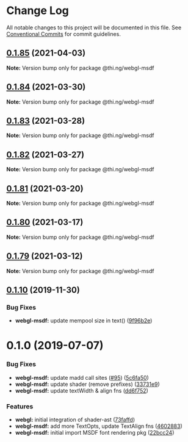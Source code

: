 # Change Log

All notable changes to this project will be documented in this file.
See [Conventional Commits](https://conventionalcommits.org) for commit guidelines.

## [0.1.85](https://github.com/thi-ng/umbrella/compare/@thi.ng/webgl-msdf@0.1.84...@thi.ng/webgl-msdf@0.1.85) (2021-04-03)

**Note:** Version bump only for package @thi.ng/webgl-msdf





## [0.1.84](https://github.com/thi-ng/umbrella/compare/@thi.ng/webgl-msdf@0.1.83...@thi.ng/webgl-msdf@0.1.84) (2021-03-30)

**Note:** Version bump only for package @thi.ng/webgl-msdf





## [0.1.83](https://github.com/thi-ng/umbrella/compare/@thi.ng/webgl-msdf@0.1.82...@thi.ng/webgl-msdf@0.1.83) (2021-03-28)

**Note:** Version bump only for package @thi.ng/webgl-msdf





## [0.1.82](https://github.com/thi-ng/umbrella/compare/@thi.ng/webgl-msdf@0.1.81...@thi.ng/webgl-msdf@0.1.82) (2021-03-27)

**Note:** Version bump only for package @thi.ng/webgl-msdf





## [0.1.81](https://github.com/thi-ng/umbrella/compare/@thi.ng/webgl-msdf@0.1.80...@thi.ng/webgl-msdf@0.1.81) (2021-03-20)

**Note:** Version bump only for package @thi.ng/webgl-msdf





## [0.1.80](https://github.com/thi-ng/umbrella/compare/@thi.ng/webgl-msdf@0.1.79...@thi.ng/webgl-msdf@0.1.80) (2021-03-17)

**Note:** Version bump only for package @thi.ng/webgl-msdf





## [0.1.79](https://github.com/thi-ng/umbrella/compare/@thi.ng/webgl-msdf@0.1.78...@thi.ng/webgl-msdf@0.1.79) (2021-03-12)

**Note:** Version bump only for package @thi.ng/webgl-msdf





## [0.1.10](https://github.com/thi-ng/umbrella/compare/@thi.ng/webgl-msdf@0.1.9...@thi.ng/webgl-msdf@0.1.10) (2019-11-30)

### Bug Fixes

* **webgl-msdf:** update mempool size in text() ([9f96b2e](https://github.com/thi-ng/umbrella/commit/9f96b2ec525cd8d8a5d5e31d39352f0c6e350991))

# 0.1.0 (2019-07-07)

### Bug Fixes

* **webgl-msdf:** update madd call sites ([#95](https://github.com/thi-ng/umbrella/issues/95)) ([5c6fa50](https://github.com/thi-ng/umbrella/commit/5c6fa50))
* **webgl-msdf:** update shader (remove prefixes) ([33731e9](https://github.com/thi-ng/umbrella/commit/33731e9))
* **webgl-msdf:** update textWidth & align fns ([dd6f752](https://github.com/thi-ng/umbrella/commit/dd6f752))

### Features

* **webgl:** initial integration of shader-ast ([73faffd](https://github.com/thi-ng/umbrella/commit/73faffd))
* **webgl-msdf:** add more TextOpts, update TextAlign fns ([4602883](https://github.com/thi-ng/umbrella/commit/4602883))
* **webgl-msdf:** initial import MSDF font rendering pkg ([22bcc24](https://github.com/thi-ng/umbrella/commit/22bcc24))
